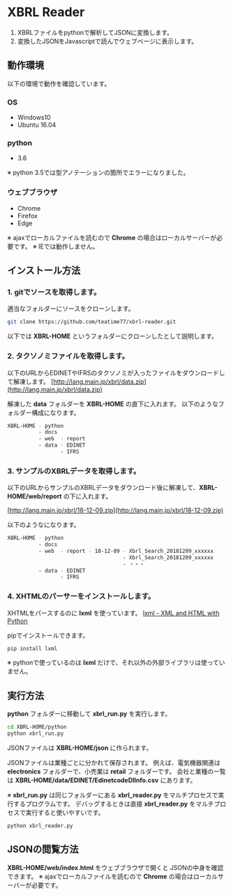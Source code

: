 # XBRL Reader

1. XBRLファイルをpythonで解析してJSONに変換します。
2. 変換したJSONをJavascriptで読んでウェブページに表示します。

## 動作環境
以下の環境で動作を確認しています。

### OS
- Windows10
- Ubuntu 16.04

### python
- 3.6

※ python 3.5では型アノテーションの箇所でエラーになりました。

### ウェブブラウザ
- Chrome
- Firefox
- Edge

※ ajaxでローカルファイルを読むので **Chrome** の場合はローカルサーバーが必要です。
※ IEでは動作しません。

## インストール方法

### 1. gitでソースを取得します。

適当なフォルダーにソースをクローンします。

```bash
git clone https://github.com/teatime77/xbrl-reader.git
```

以下では **XBRL-HOME** というフォルダーにクローンしたとして説明します。

### 2. タクソノミファイルを取得します。

以下のURLからEDINETやIFRSのタクソノミが入ったファイルをダウンロードして解凍します。
[http://lang.main.jp/xbrl/data.zip](http://lang.main.jp/xbrl/data.zip)

解凍した **data** フォルダーを **XBRL-HOME** の直下に入れます。
以下のようなフォルダー構成になります。

```bash
XBRL-HOME - python
          - docs
          - web  - report
          - data - EDINET
                 - IFRS                 
```

### 3. サンプルのXBRLデータを取得します。

以下のURLからサンプルのXBRLデータをダウンロード後に解凍して、**XBRL-HOME/web/report** の下に入れます。

[http://lang.main.jp/xbrl/18-12-09.zip](http://lang.main.jp/xbrl/18-12-09.zip)

以下のようなになります。

```bash
XBRL-HOME - python
          - docs
          - web  - report - 18-12-09 - Xbrl_Search_20181209_xxxxxx
                                     - Xbrl_Search_20181209_xxxxxx
                                     - ・・・
          - data - EDINET
                 - IFRS                 
```


### 4. XHTMLのパーサーをインストールします。

XHTMLをパースするのに **lxml** を使っています。
[lxml - XML and HTML with Python](https://lxml.de/)

pipでインストールできます。

```bash
pip install lxml
```

※ pythonで使っているのは **lxml** だけで、それ以外の外部ライブラリは使っていません。

## 実行方法

**python** フォルダーに移動して **xbrl_run.py** を実行します。

```bash
cd XBRL-HOME/python
python xbrl_run.py
```

JSONファイルは **XBRL-HOME/json** に作られます。

JSONファイルは業種ごとに分かれて保存されます。
例えば、電気機器関連は **electronics** フォルダーで、小売業は **retail** フォルダーです。
会社と業種の一覧は **XBRL-HOME/data/EDINET/EdinetcodeDlInfo.csv** にあります。

※ **xbrl_run.py** は同じフォルダーにある **xbrl_reader.py** をマルチプロセスで実行するプログラムです。
デバッグするときは直接 **xbrl_reader.py** をマルチプロセスで実行すると使いやすいです。

```bash
python xbrl_reader.py
```

## JSONの閲覧方法

**XBRL-HOME/web/index.html** をウェブブラウザで開くと JSONの中身を確認できます。
※ ajaxでローカルファイルを読むので **Chrome** の場合はローカルサーバーが必要です。

